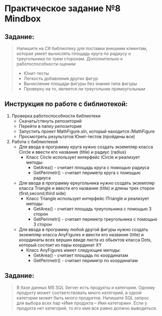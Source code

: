 
# Практическое задание №8 Mindbox
## Задание:
> Напишите на C# библиотеку для поставки внешним клиентам, которая умеет вычислять площадь круга по радиусу и треугольника по трем сторонам. 
> Дополнительно к работоспособности оценим:
>* Юнит-тесты
>* Легкость добавления других фигур
>* Вычисление площади фигуры без знания типа фигуры
>* Проверку на то, является ли треугольник прямоугольным


## Инструкция по работе с библиотекой:
1. Проверка работоспособности библиотеки
   * Скачать/стянуть репозиторий
   * Перейти в папку репозитория
   * Запустить проект MathFigure.sln, который находится /MathFigure
   * Просмотреть результатов Юнит-тестов (пройдены все)
2. Работа с библиотекой
   * Для ввода в программу круга нужно создать экземпляр класса Circle  и ввести его название (title) и радиус (radius)
     * Класс Circle использует интерфейс ICircle и реализует методы:
       * GetArea() - считает площадь круга с помощью радиуса
       * GetPerimetr() - считает периметр круга с помощью радиуса
    * Для ввода в программу ереугольника нужно создать экземпляр класса Triangle  и ввести его название (title) и длины трех сторон (first,second,third side)
      * Класс Triangle использует интерфейс ITriangle и реализует методы:
        * GetArea() - считает площадь треугольника с помощью 3 сторон
        * GetPerimetr() - считает периметр треугольника с помощью 3 сторон
    * Для ввода в программу любой другой фигуры нужно создать экземпляр класса AnyFigures  и ввести его название (title) и координаты всех вершин ввиде листа из обьектов класса Dots, который состоит из пары координат XY
      * Класс AnyFigures имеет следующие методы:
        * GetArea() - считает площадь по координатам
        * GetPerimetr() - считает периметр по координатам
        
## Задание:
> В базе данных MS SQL Server есть продукты и категории. Одному продукту может соответствовать много категорий, 
> в одной категории может быть много продуктов. Напишите SQL запрос для выбора всех пар «Имя продукта – Имя категории». 
> Если у продукта нет категорий, то его имя все равно должно выводиться.
